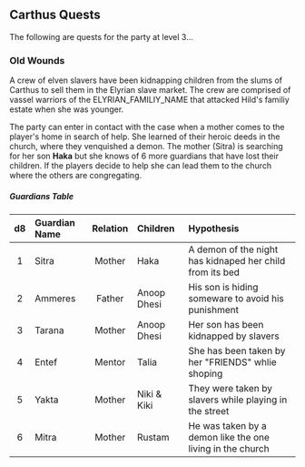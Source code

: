 ## Carthus Quests
The following are quests for the party at level 3...

### Old Wounds
A crew of elven slavers have been kidnapping children from the slums of Carthus to sell them in the Elyrian slave market. The crew are comprised of vassel warriors of the ELYRIAN_FAMILIY_NAME that attacked Hild's familiy estate when she was younger.

The party can enter in contact with the case when a mother comes to the player's home in search of help. She learned of their heroic deeds in the church, where they venquished a demon. The mother (Sitra) is searching for her son **Haka** but she knows of 6 more guardians that have lost their children. If the players decide to help she can lead them to the church where the others are congregating.

<div class='classTable wide'>

##### Guardians Table
|  d8 | Guardian Name | Relation | Children    | Hypothesis                                                |
|:---:|:--------------|:--------:|:------------|:----------------------------------------------------------|
|  1  | Sitra         | Mother   | Haka        | A demon of the night has kidnaped her child from its bed  |
|  2  | Ammeres       | Father   | Anoop Dhesi | His son is hiding someware to avoid his punishment        |
|  3  | Tarana        | Mother   | Anoop Dhesi | Her son has been kidnapped by slavers                     |
|  4  | Entef         | Mentor   | Talia       | She has been taken by her "FRIENDS" whlie shoping         |
|  5  | Yakta         | Mother   | Niki & Kiki | They were taken by slavers while playing in the street    |
|  6  | Mitra         | Mother   | Rustam      | He was taken by a demon like the one living in the church |

</div>
